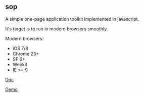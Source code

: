 ## sop

A simple one-page application toolkit implemented in javascript.

It's target is to run in modern browsers smoothly.

Modern browsers:
* iOS 7/8
* Chrome 23+
* SF 6+
* Webkit
* IE >= 9

[Doc](http://180.97.81.101/sop/doc/)

[Demo](http://180.97.81.101/sop/test/)
